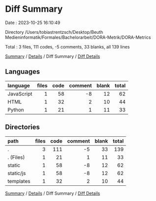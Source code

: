# Diff Summary

Date : 2023-10-25 16:10:49

Directory /Users/tobiastrentzsch/Desktop/Beuth Medieninformatik/Formales/Bachelorarbeit/DORA-Metrik/DORA-Metrics

Total : 3 files,  111 codes, -5 comments, 33 blanks, all 139 lines

[Summary](results.md) / [Details](details.md) / Diff Summary / [Diff Details](diff-details.md)

## Languages
| language | files | code | comment | blank | total |
| :--- | ---: | ---: | ---: | ---: | ---: |
| JavaScript | 1 | 58 | -8 | 12 | 62 |
| HTML | 1 | 32 | 2 | 10 | 44 |
| Python | 1 | 21 | 1 | 11 | 33 |

## Directories
| path | files | code | comment | blank | total |
| :--- | ---: | ---: | ---: | ---: | ---: |
| . | 3 | 111 | -5 | 33 | 139 |
| . (Files) | 1 | 21 | 1 | 11 | 33 |
| static | 1 | 58 | -8 | 12 | 62 |
| static/js | 1 | 58 | -8 | 12 | 62 |
| templates | 1 | 32 | 2 | 10 | 44 |

[Summary](results.md) / [Details](details.md) / Diff Summary / [Diff Details](diff-details.md)